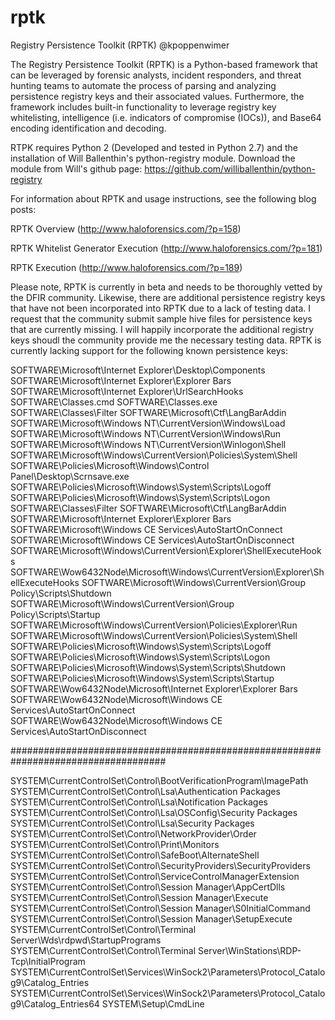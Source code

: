 # rptk
Registry Persistence Toolkit (RPTK)
@kpoppenwimer

The Registry Persistence Toolkit (RPTK) is a Python-based framework that can be leveraged by forensic analysts, incident responders, and threat hunting teams to automate the process of parsing and analyzing persistence registry keys and their associated values.  Furthermore, the framework includes built-in functionality to leverage registry key whitelisting, intelligence (i.e. indicators of compromise (IOCs)), and Base64 encoding identification and decoding.

RTPK requires Python 2 (Developed and tested in Python 2.7) and the installation of Will Ballenthin's python-registry module.  Download the module from Will's github page: https://github.com/williballenthin/python-registry

For information about RPTK and usage instructions, see the following blog posts:

RPTK Overview (http://www.haloforensics.com/?p=158)

RPTK Whitelist Generator Execution (http://www.haloforensics.com/?p=181)

RPTK Execution (http://www.haloforensics.com/?p=189)

Please note, RPTK is currently in beta and needs to be thoroughly vetted by the DFIR community.  Likewise, there are additional persistence registry keys that have not been incorporated into RPTK due to a lack of testing data.  I request that the community submit sample hive files for persistence keys that are currently missing.  I will happily incorporate the additional registry keys shoudl the community provide me the necessary testing data.  RPTK is currently lacking support for the following known persistence keys:

SOFTWARE\Microsoft\Internet Explorer\Desktop\Components
SOFTWARE\Microsoft\Internet Explorer\Explorer Bars
SOFTWARE\Microsoft\Internet Explorer\UrlSearchHooks
SOFTWARE\Classes\.cmd
SOFTWARE\Classes\.exe
SOFTWARE\Classes\Filter
SOFTWARE\Microsoft\Ctf\LangBarAddin
SOFTWARE\Microsoft\Windows NT\CurrentVersion\Windows\Load
SOFTWARE\Microsoft\Windows NT\CurrentVersion\Windows\Run
SOFTWARE\Microsoft\Windows NT\CurrentVersion\Winlogon\Shell
SOFTWARE\Microsoft\Windows\CurrentVersion\Policies\System\Shell
SOFTWARE\Policies\Microsoft\Windows\Control Panel\Desktop\Scrnsave.exe
SOFTWARE\Policies\Microsoft\Windows\System\Scripts\Logoff
SOFTWARE\Policies\Microsoft\Windows\System\Scripts\Logon
SOFTWARE\Classes\Filter
SOFTWARE\Microsoft\Ctf\LangBarAddin
SOFTWARE\Microsoft\Internet Explorer\Explorer Bars
SOFTWARE\Microsoft\Windows CE Services\AutoStartOnConnect
SOFTWARE\Microsoft\Windows CE Services\AutoStartOnDisconnect
SOFTWARE\Microsoft\Windows\CurrentVersion\Explorer\ShellExecuteHooks
SOFTWARE\Wow6432Node\Microsoft\Windows\CurrentVersion\Explorer\ShellExecuteHooks
SOFTWARE\Microsoft\Windows\CurrentVersion\Group Policy\Scripts\Shutdown
SOFTWARE\Microsoft\Windows\CurrentVersion\Group Policy\Scripts\Startup
SOFTWARE\Microsoft\Windows\CurrentVersion\Policies\Explorer\Run
SOFTWARE\Microsoft\Windows\CurrentVersion\Policies\System\Shell
SOFTWARE\Policies\Microsoft\Windows\System\Scripts\Logoff
SOFTWARE\Policies\Microsoft\Windows\System\Scripts\Logon
SOFTWARE\Policies\Microsoft\Windows\System\Scripts\Shutdown
SOFTWARE\Policies\Microsoft\Windows\System\Scripts\Startup
SOFTWARE\Wow6432Node\Microsoft\Internet Explorer\Explorer Bars
SOFTWARE\Wow6432Node\Microsoft\Windows CE Services\AutoStartOnConnect
SOFTWARE\Wow6432Node\Microsoft\Windows CE Services\AutoStartOnDisconnect

####################################################################################

SYSTEM\CurrentControlSet\Control\BootVerificationProgram\ImagePath
SYSTEM\CurrentControlSet\Control\Lsa\Authentication Packages
SYSTEM\CurrentControlSet\Control\Lsa\Notification Packages
SYSTEM\CurrentControlSet\Control\Lsa\OSConfig\Security Packages
SYSTEM\CurrentControlSet\Control\Lsa\Security Packages
SYSTEM\CurrentControlSet\Control\NetworkProvider\Order
SYSTEM\CurrentControlSet\Control\Print\Monitors
SYSTEM\CurrentControlSet\Control\SafeBoot\AlternateShell
SYSTEM\CurrentControlSet\Control\SecurityProviders\SecurityProviders
SYSTEM\CurrentControlSet\Control\ServiceControlManagerExtension
SYSTEM\CurrentControlSet\Control\Session Manager\AppCertDlls
SYSTEM\CurrentControlSet\Control\Session Manager\Execute
SYSTEM\CurrentControlSet\Control\Session Manager\S0InitialCommand
SYSTEM\CurrentControlSet\Control\Session Manager\SetupExecute
SYSTEM\CurrentControlSet\Control\Terminal Server\Wds\rdpwd\StartupPrograms
SYSTEM\CurrentControlSet\Control\Terminal Server\WinStations\RDP-Tcp\InitialProgram
SYSTEM\CurrentControlSet\Services\WinSock2\Parameters\Protocol_Catalog9\Catalog_Entries
SYSTEM\CurrentControlSet\Services\WinSock2\Parameters\Protocol_Catalog9\Catalog_Entries64
SYSTEM\Setup\CmdLine
